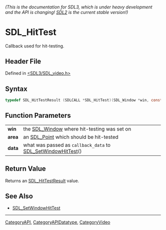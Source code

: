 ###### (This is the documentation for SDL3, which is under heavy development and the API is changing! [SDL2](https://wiki.libsdl.org/SDL2/) is the current stable version!)
# SDL_HitTest

Callback used for hit-testing.

## Header File

Defined in [<SDL3/SDL_video.h>](https://github.com/libsdl-org/SDL/blob/main/include/SDL3/SDL_video.h)

## Syntax

```c
typedef SDL_HitTestResult (SDLCALL *SDL_HitTest)(SDL_Window *win, const SDL_Point *area, void *data);
```

## Function Parameters

|              |                                                                                      |
| ------------ | ------------------------------------------------------------------------------------ |
| **win**      | the [SDL_Window](SDL_Window) where hit-testing was set on                            |
| **area**     | an [SDL_Point](SDL_Point) which should be hit-tested                                 |
| **data**     | what was passed as `callback_data` to [SDL_SetWindowHitTest](SDL_SetWindowHitTest)() |

## Return Value

Returns an [SDL_HitTestResult](SDL_HitTestResult) value.

## See Also

- [SDL_SetWindowHitTest](SDL_SetWindowHitTest)

----
[CategoryAPI](CategoryAPI), [CategoryAPIDatatype](CategoryAPIDatatype), [CategoryVideo](CategoryVideo)

